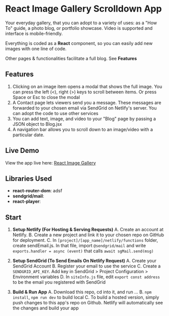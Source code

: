
# React Image Gallery Scrolldown App

Your everyday gallery, that you can adopt to a variety of uses: as a "How To" guide,
a photo blog, or portfolio showcase. Video is supported and interface is mobile-friendly.

Everything is coded as a **React** component, so you can easily add new images with one line of code.

Other pages & functionalities facilitate a full blog. See **Features** 

## Features
1. Clicking on an image item opens a modal that shows the full image. You can press the left (<), right (>) keys
   to scroll between items. Or press Space or Esc to close the modal
2. A Contact page lets viewers send you a message. These messages are forwarded to your chosen email
    via SendGrid on Netlify's server. You can adopt the code to use other services
3. You can add text, image, and video to your "Blog" page by passing a JSON object to Blog.jsx
4. A navigation bar allows you to scroll down to an image/video with a particular date.

## Live Demo

View the app live here: [React Image Gallery](https://image-gallery-14.netlify.app/)

## Libraries Used

- **react-router-dom**: adsf
- **sendgrid/mail**:
- **react-player**:

## Start


1. **Setup Netlify (For Hosting & Serving Requests)**
    A. Create an account at Netlify.
	B. Create a new project and link it to your chosen repo on GitHub for deployment.
	C. In `[project]/[app_name]/netlify/functions` folder, create sendEmail.js. In that file, import `@sendgrid/mail` and  write `exports.handler = async (event)` that calls `await sgMail.send(msg)`


2. **Setup SendGrid (To Send Emails On Netlify Request)**
	A. Create your SendGrid Account
	B. Register your email to use the service
	C. Create a `SENDGRID_API_KEY`. Add key in SendGrid > Project Configuration > Environment variables
	D. In `siteInfo.js` file, edit `export const address` to be the email you registered with SendGrid 
	
3. **Build & Run App**
    A. Download this repo, cd into it, and run ...
    B.  `npm install`, `npm run dev` to build local
    C. To build a hosted version, simply push changes to this app's repo on Github. Netlify will
        automatically see the changes and build your app